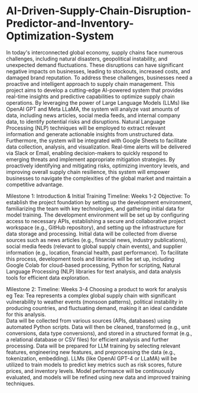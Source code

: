 # AI-Driven-Supply-Chain-Disruption-Predictor-and-Inventory-Optimization-System
In today's interconnected global economy, supply chains face numerous challenges, including natural disasters, geopolitical instability, and unexpected demand fluctuations. These disruptions can have significant negative impacts on businesses, leading to stockouts, increased costs, and damaged brand reputation. To address these challenges, businesses need a proactive and intelligent approach to supply chain management.
This project aims to develop a cutting-edge AI-powered system that provides real-time insights and predictive capabilities to optimize supply chain operations. By leveraging the power of Large Language Models (LLMs) like OpenAI GPT and Meta LLaMA, the system will analyze vast amounts of data, including news articles, social media feeds, and internal company data, to identify potential risks and disruptions. Natural Language Processing (NLP) techniques will be employed to extract relevant information and generate actionable insights from unstructured data.
Furthermore, the system will be integrated with Google Sheets to facilitate data collection, analysis, and visualization. Real-time alerts will be delivered via Slack or Email, enabling decision-makers to quickly respond to emerging threats and implement appropriate mitigation strategies. By proactively identifying and mitigating risks, optimizing inventory levels, and improving overall supply chain resilience, this system will empower businesses to navigate the complexities of the global market and maintain a competitive advantage.

Milestone 1: Introduction & Initial Training
Timeline: Weeks 1-2
Objective:
To establish the project foundation by setting up the development environment, familiarizing the team with key technologies, and gathering initial data for model training.
The development environment will be set up by configuring access to necessary APIs, establishing a secure and collaborative project workspace (e.g., GitHub repository), and setting up the infrastructure for data storage and processing.
Initial data will be collected from diverse sources such as news articles (e.g., financial news, industry publications), social media feeds (relevant to global supply chain events), and supplier information (e.g., location, financial health, past performance). To facilitate this process, development tools and libraries will be set up, including Google Colab for cloud-based processing, Python for scripting, Natural Language Processing (NLP) libraries for text analysis, and data analysis tools for efficient data exploration.

Milestone 2: 
Timeline: Weeks 3-4
Choosing a product to work for analysis eg Tea:
Tea represents a complex global supply chain with significant vulnerability to weather events (monsoon patterns), political instability in producing countries, and fluctuating demand, making it an ideal candidate for this analysis.    
Data will be collected from various sources (APIs, databases) using automated Python scripts. Data will then be cleaned, transformed (e.g., unit conversions, data type conversions), and stored in a structured format (e.g., a relational database or CSV files) for efficient analysis and further processing.
Data will be prepared for LLM training by selecting relevant features, engineering new features, and preprocessing the data (e.g., tokenization, embedding). LLMs (like OpenAI GPT-4 or LLaMA) will be utilized to train models to predict key metrics such as risk scores, future prices, and inventory levels. Model performance will be continuously evaluated, and models will be refined using new data and improved training techniques.




